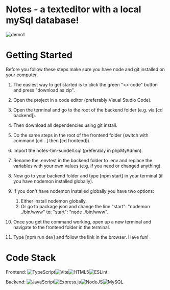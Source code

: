 # Notes - a texteditor with a local mySql database!

![demo1](https://user-images.githubusercontent.com/100682425/232146673-95b2ac40-5772-44df-bfbf-a3cc3bc4463a.png)

# Getting Started

Before you follow these steps make sure you have node and git installed on your computer.

1. The easiest way to get started is to click the green "<> code" button and press "download as
   zip".
2. Open the project in a code editor (preferably Visual Studio Code).
3. Open the terminal and go to the root of the backend folder (e.g. via [cd backend]).
4. Then download all dependencies using git install.
5. Do the same steps in the root of the frontend folder (switch with command [cd ..] then [cd
   frontend]).
6. Import the notes-tim-sundell.sql (preferably in phpMyAdmin).
7. Rename the .envtest in the backend folder to .env and replace the variables with your own values
   (e.g. if you need or changed anything).
8. Now go to your backend folder and type [npm start] in your terminal (if you have nodemon
   installed globally).
9. If you don't have nodemon installed globally you have two options:

   1. Either install nodemon globally.
   2. Or go to package.json and change the line "start": "nodemon ./bin/www" to: "start": "node
      ./bin/www".

10. Once you get the command working, open up a new terminal and navigate to the frontend folder in
    the terminal.
11. Type [npm run dev] and follow the link in the browser. Have fun!

# Code Stack
Frontend: ![TypeScript](https://img.shields.io/badge/typescript-%23007ACC.svg?style=for-the-badge&logo=typescript&logoColor=white)![Vite](https://img.shields.io/badge/vite-%23646CFF.svg?style=for-the-badge&logo=vite&logoColor=white)![HTML5](https://img.shields.io/badge/html5-%23E34F26.svg?style=for-the-badge&logo=html5&logoColor=white)![ESLint](https://img.shields.io/badge/ESLint-4B3263?style=for-the-badge&logo=eslint&logoColor=white)

Backend: ![JavaScript](https://img.shields.io/badge/javascript-%23323330.svg?style=for-the-badge&logo=javascript&logoColor=%23F7DF1E)![Express.js](https://img.shields.io/badge/express.js-%23404d59.svg?style=for-the-badge&logo=express&logoColor=%2361DAFB)![NodeJS](https://img.shields.io/badge/node.js-6DA55F?style=for-the-badge&logo=node.js&logoColor=white)![MySQL](https://img.shields.io/badge/mysql-%2300f.svg?style=for-the-badge&logo=mysql&logoColor=white)
